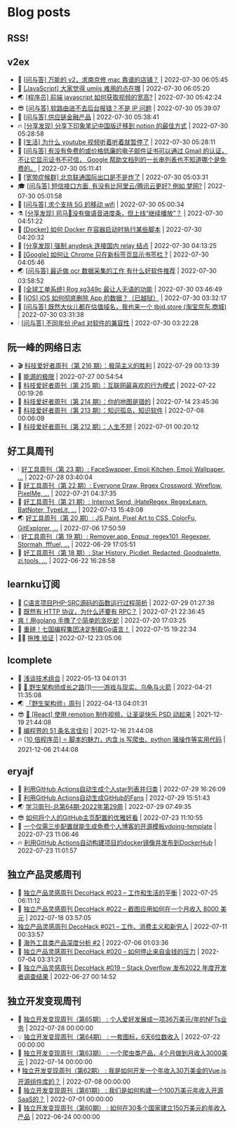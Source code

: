 # Blog posts
## RSS!



## v2ex

<!-- v2ex:START  -->
- 🫶 [[问与答] 万能的 v2，求南京修 mac 靠谱的店铺？](https://www.v2ex.com/t/869639#reply0) | 2022-07-30 06:05:45 
- 🧰 [[JavaScript] 大家觉得 umijs 难用的点在哪](https://www.v2ex.com/t/869638#reply0) | 2022-07-30 06:05:20 
- 🌏 [[程序员] 前端 javascript 如何获取视频的宽高?](https://www.v2ex.com/t/869637#reply1) | 2022-07-30 05:42:24 
- 😎 [[问与答] 软路由进不去后台报错？不是 IP 问题](https://www.v2ex.com/t/869636#reply1) | 2022-07-30 05:39:07 
- 💂 [[问与答] 供应链金融产品](https://www.v2ex.com/t/869635#reply0) | 2022-07-30 05:38:41 
- 🔥 [[分享发现] 分享下印象笔记中国版迁移到 notion 的最佳方式](https://www.v2ex.com/t/869634#reply0) | 2022-07-30 05:28:58 
- 🦅 [[生活] 为什么 youtube 视频听着听着就暂停了](https://www.v2ex.com/t/869633#reply1) | 2022-07-30 05:28:11 
- 🙉 [[问与答] 有没有免费的或价格低廉的电子邮件证书可以通过 Gmail 的认证，不让它显示证书不可信， Google 帮助文档列的一长串列表也不知道哪个是免费的。](https://www.v2ex.com/t/869630#reply0) | 2022-07-30 05:11:41 
- 💫 [[宽带症候群] 北京联通国际出口是不是炸了](https://www.v2ex.com/t/869629#reply2) | 2022-07-30 05:03:31 
- 🎓 [[问与答] 短信接口方面, 有没有比阿里云/腾讯云更好? 例如 梦网?](https://www.v2ex.com/t/869628#reply0) | 2022-07-30 05:01:58 
- 🗽 [[问与答] 求个支持 5G 的移动 wifi](https://www.v2ex.com/t/869627#reply5) | 2022-07-30 05:00:34 
- ⚗️ [[分享发现] 司马🐲没有做语音进度条，但上线“继续播放”？](https://www.v2ex.com/t/869626#reply2) | 2022-07-30 04:51:22 
- 🦍 [[Docker] 如何 Docker 在容器启动时执行某些脚本](https://www.v2ex.com/t/869624#reply2) | 2022-07-30 04:20:32 
- 🤩 [[分享发现] 强制 anydesk 连接国内 relay 结点](https://www.v2ex.com/t/869623#reply4) | 2022-07-30 04:13:25 
- 🙉 [[Google] 如何让 Chrome 只在新标签页显示书签栏 ?](https://www.v2ex.com/t/869622#reply4) | 2022-07-30 04:05:46 
- 🌏 [[问与答] 最近做 ocr 数据采集的工作 有什么好软件推荐](https://www.v2ex.com/t/869621#reply3) | 2022-07-30 03:58:52 
- 🐘 [[全球工单系统] Rog xg349c 最让人无语的功能](https://www.v2ex.com/t/869620#reply2) | 2022-07-30 03:46:49 
- 🧰 [[iOS] iOS 如何彻底删除 App 的数据？（已越狱）](https://www.v2ex.com/t/869619#reply5) | 2022-07-30 03:32:17 
- 💃 [[问与答] 既然大伙儿都在估值域名，我也来一个 tbjd.store &lpar;淘宝京东.商城&rpar;](https://www.v2ex.com/t/869618#reply16) | 2022-07-30 03:31:38 
- 🕯 [[问与答] 不同年份 iPad 对软件的兼容性](https://www.v2ex.com/t/869617#reply0) | 2022-07-30 03:22:28 <!-- v2ex:END -->

## 阮一峰的网络日志

<!-- ruanyf:START -->
- 🎬 [科技爱好者周刊（第 216 期）：极简主义的胜利](http://www.ruanyifeng.com/blog/2022/07/weekly-issue-216.html) | 2022-07-29 00:13:39 
- 💄 [能源的极限](http://www.ruanyifeng.com/blog/2022/07/energy-consumption.html) | 2022-07-27 00:54:54 
- 🐎 [科技爱好者周刊（第 215 期）：互联网最喜欢的行为模式](http://www.ruanyifeng.com/blog/2022/07/weekly-issue-215.html) | 2022-07-22 00:19:26 
- 🤔 [科技爱好者周刊（第 214 期）：你的地图是错的](http://www.ruanyifeng.com/blog/2022/07/weekly-issue-214.html) | 2022-07-14 23:45:36 
- 🧠 [科技爱好者周刊（第 213 期）：知识孤岛，知识软件](http://www.ruanyifeng.com/blog/2022/07/weekly-issue-213.html) | 2022-07-08 00:06:09 
- 🎃 [科技爱好者周刊（第 212 期）：人生不短](http://www.ruanyifeng.com/blog/2022/07/weekly-issue-212.html) | 2022-07-01 00:20:12 <!-- ruanyf:END -->

## 好工具周刊

<!-- bestxtools:START -->
- 🕯 [好工具周刊（第 23 期）: FaceSwapper, Emoji Kitchen, Emoji Wallpaper, ...](https://discuss-cn.bestxtools.com/d/61/1) | 2022-07-28 03:40:04 
- 🦩 [好工具周刊（第 22 期）: Everyone Draw, Regex Cross­word, Wireflow, PixelMe, ...](https://discuss-cn.bestxtools.com/d/60/1) | 2022-07-21 04:37:35 
- 🦄 [好工具周刊（第 21 期）: Internxt Send, iHateRegex, RegexLearn, BatNoter, TypeLit, ...](https://discuss-cn.bestxtools.com/d/58/1) | 2022-07-13 15:49:08 
- 🌏 [好工具周刊（第 20 期）: JS Paint, Pixel Art to CSS, ColorFu, GitExplorer, ...](https://discuss-cn.bestxtools.com/d/57/1) | 2022-07-06 17:50:59 
- 🕯 [好工具周刊（第 19 期）: Remover.app, Enpuz, regex101, Regexper, Stormah, fffuel, ...](https://discuss-cn.bestxtools.com/d/56/1) | 2022-06-29 17:05:51 
- 📝 [好工具周刊（第 18 期）: Star History, Picdiet, Redacted, Goodpalette, zi.tools, ...](https://discuss-cn.bestxtools.com/d/47/1) | 2022-06-22 16:28:58 <!-- bestxtools:END -->


## learnku订阅

<!-- learnku:START -->
- 🦅 [C语言项目PHP-SRC源码的函数运行过程简析](https://learnku.com/articles/70182) | 2022-07-29 01:27:36 
- 🦅 [既然有 HTTP 协议，为什么还要有 RPC？](https://learnku.com/laravel/t/69972) | 2022-07-21 22:36:45 
-  [爽！用golang 手撸了个简单的贪吃蛇](https://learnku.com/articles/69912) | 2022-07-20 17:03:25 
- 🌈 [重磅！七国编程集团决定制裁Go语言！](https://learnku.com/articles/69766) | 2022-07-15 19:22:34 
- 🧑‍🏫 [拖拽 验证](https://learnku.com/articles/69652) | 2022-07-12 23:05:06 <!-- learnku:END -->



## lcomplete

<!-- lcomplete:START -->
- 🫶 [浅谈技术组合](http://codelc.com/post/essay/%E6%B5%85%E8%B0%88%E6%8A%80%E6%9C%AF%E7%BB%84%E5%90%88/) | 2022-05-13 04:01:31 
- 🧰 [🐒 野生架构师成长之路&lpar;1&rpar;——游戏与现实、乌龟与火箭](http://codelc.com/post/growup/s01/) | 2022-04-21 11:35:08 
- 🌏 [「野生架构师」周刊](http://codelc.com/post/essay/%E9%87%8E%E7%94%9F%E6%9E%B6%E6%9E%84%E5%B8%88%E5%91%A8%E5%88%8A%E4%BB%8B%E7%BB%8D/) | 2022-04-13 04:01:31 
- 😎 [🎄 [React] 使用 remotion 制作视频，让圣诞快乐 PSD 动起来](http://codelc.com/post/dev/js/remotion/) | 2021-12-19 21:44:08 
- 💂 [编程界的 51 条名言佳句](http://codelc.com/post/dev/thinking/quotes/) | 2021-12-16 21:44:08 
- 🔥 [[10 倍程序员] ⭐ 脚本的魅力，内含 js 写爬虫、python 骚操作等实用代码](http://codelc.com/post/dev/10x/script/) | 2021-12-06 21:44:08 <!-- lcomplete:END -->

## eryajf

<!-- eryajf:START -->
- 🫶 [利用GitHub Actions自动生成个人star列表并归类](https://wiki.eryajf.net/pages/4ba0f4/) | 2022-07-29 16:26:09 
- 🧰 [利用GitHub Actions自动生成GitHub的Fans](https://wiki.eryajf.net/pages/db92f0/) | 2022-07-29 15:51:43 
- 🌏 [学习周刊-总第64期-2022年第29周](https://wiki.eryajf.net/pages/6e74fb/) | 2022-07-29 07:49:35 
- 😎 [如何将个人的GitHub主页配置的优雅好看](https://wiki.eryajf.net/pages/d195b4/) | 2022-07-23 11:10:55 
- 💂 [一个仅需三步配置就能生成免费个人博客的开源模板vdoing-template](https://wiki.eryajf.net/pages/48e307/) | 2022-07-23 11:06:46 
- 🔥 [利用GitHub Actions自动构建项目的docker镜像并发布到DockerHub](https://wiki.eryajf.net/pages/5baf0a/) | 2022-07-23 11:01:57 <!-- eryajf:END -->



## 独立产品灵感周刊

<!-- DecoHack:START -->
- 🦣 [独立产品灵感周刊 DecoHack #023 – 工作和生活的平衡](https://www.decohack.com/Post/802) | 2022-07-25 06:11:12 
- 🤡 [独立产品灵感周刊 DecoHack #022 – 截图应用如何在一个月收入 8000 美元](https://www.decohack.com/Post/774) | 2022-07-18 03:57:05 
-  [独立产品灵感周刊 DecoHack #021 – 工作、消费主义和新穷人](https://www.decohack.com/Post/753) | 2022-07-11 00:33:57 
- 🐲 [海外工具类产品深度分析 #2](https://www.decohack.com/Post/746) | 2022-07-06 01:03:36 
- 🦅 [独立产品灵感周刊 DecoHack #020 – 如何停止来自金钱的压力](https://www.decohack.com/Post/728) | 2022-07-04 03:31:21 
- 🧰 [独立产品灵感周刊 DecoHack #019 – Stack Overflow 发布2022 年度开发者调查结果](https://www.decohack.com/Post/699) | 2022-06-27 00:14:52 <!-- DecoHack:END -->

## 独立开发变现周刊

<!-- easyindie:START -->
- 💂 [独立开发变现周刊（第65期） : 个人爱好发展成一项36万美元/年的NFTs业务](https://www.ezindie.com/weekly/issue-65) | 2022-07-28 00:00:00 
- 💡 [独立开发变现周刊（第64期） : 一套图标，6天6位数收入](https://www.ezindie.com/weekly/issue-64) | 2022-07-22 00:00:00 
- 🌋 [独立开发变现周刊（第63期） : 一个爬虫类产品，4个月做到月收入3000美元](https://www.ezindie.com/weekly/issue-63) | 2022-07-14 00:00:00 
- 🕴 [独立开发变现周刊（第62期） : 我是如何开发一个年收入30万美金的Vue.js开源组件库的？](https://www.ezindie.com/weekly/issue-62) | 2022-07-08 00:00:00 
- 🎊 [独立开发变现周刊（第61期） : 我们是如何构建一个100万美元年收入开源SaaS的？](https://www.ezindie.com/weekly/issue-61) | 2022-07-01 00:00:00 
- 🤔 [独立开发变现周刊（第60期） : 如何在30多个国家建立150万美元的年收入产品](https://www.ezindie.com/weekly/issue-60) | 2022-06-24 00:00:00 <!-- easyindie:END -->



